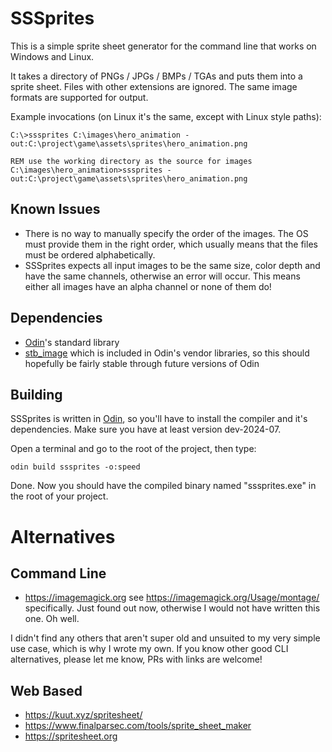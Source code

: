 # SSSprites

This is a simple sprite sheet generator for the command line that works on
Windows and Linux.

It takes a directory of PNGs / JPGs / BMPs / TGAs and puts them into a sprite
sheet. Files with other extensions are ignored. The same image formats are
supported for output.

Example invocations (on Linux it's the same, except with Linux style paths):
```
C:\>sssprites C:\images\hero_animation -out:C:\project\game\assets\sprites\hero_animation.png

REM use the working directory as the source for images
C:\images\hero_animation>sssprites -out:C:\project\game\assets\sprites\hero_animation.png
```

## Known Issues

 - There is no way to manually specify the order of the images. The OS must provide them in the
   right order, which usually means that the files must be ordered alphabetically.
 - SSSprites expects all input images to be the same size, color depth and have the same channels,
   otherwise an error will occur. This means either all images have an alpha channel or none of them
   do!

## Dependencies

 - [Odin](https://odin-lang.org)'s standard library
 - [stb_image](https://github.com/nothings/stb) which is included in Odin's vendor libraries, so
   this should hopefully be fairly stable through future versions of Odin

## Building

SSSprites is written in [Odin](https://odin-lang.org), so you'll have to install the compiler and
it's dependencies. Make sure you have at least version dev-2024-07.

Open a terminal and go to the root of the project, then type:

```
odin build sssprites -o:speed
```

Done. Now you should have the compiled binary named "sssprites.exe" in the root of your project.

# Alternatives

## Command Line

 - https://imagemagick.org see https://imagemagick.org/Usage/montage/ specifically. Just found out
   now, otherwise I would not have written this one. Oh well.

I didn't find any others that aren't super old and unsuited to my very simple use case, which is why
I wrote my own. If you know other good CLI alternatives, please let me know, PRs with links are
welcome!

## Web Based

 - https://kuut.xyz/spritesheet/
 - https://www.finalparsec.com/tools/sprite_sheet_maker
 - https://spritesheet.org
